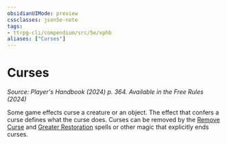 ```yaml
---
obsidianUIMode: preview
cssclasses: json5e-note
tags:
- ttrpg-cli/compendium/src/5e/xphb
aliases: ["Curses"]
---
```

# Curses
*Source: Player's Handbook (2024) p. 364. Available in the Free Rules (2024)* 

Some game effects curse a creature or an object. The effect that confers a curse defines what the curse does. Curses can be removed by the [Remove Curse](3-Compendium/spells/remove-curse-xphb.md) and [Greater Restoration](3-Compendium/spells/greater-restoration-xphb.md) spells or other magic that explicitly ends curses.
